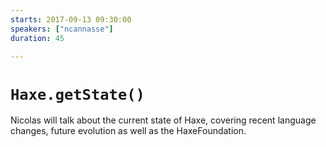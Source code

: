 ```yaml
---
starts: 2017-09-13 09:30:00
speakers: ["ncannasse"]
duration: 45

---
```


# `Haxe.getState()`

Nicolas will talk about the current state of Haxe, covering recent language changes, future evolution as well as the HaxeFoundation.